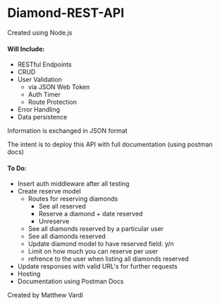 # Diamond-REST-API

Created using Node.js

#### **Will Include:**

- RESTful Endpoints
- CRUD
- User Validation
	- via JSON Web Token
	- Auth Timer
	- Route Protection
- Error Handling
- Data persistence


Information is exchanged in JSON format

The intent is to deploy this API with full documentation (using postman docs)

#### **To Do:**
- Insert auth middleware after all testing
- Create reserve model
	- Routes for reserving diamonds
		- See all reserved
		- Reserve a diamond + date reserved
		- Unreserve 
	- See all diamonds reserved by a particular user
	- See all diamonds reserved
	- Update diamond model to have reserved field: y/n
	- Limit on how much you can reserve per user
	- refrence to the user when listing all diamonds reserved
- Update responses with valid URL's for further requests
- Hosting
- Documentation using Postman Docs

Created by Matthew Vardi



